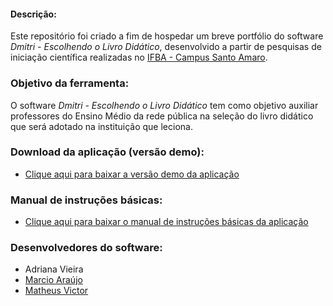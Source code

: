 #### **Descrição:**

Este repositório foi criado a fim de hospedar um breve portfólio do software _Dmitri - Escolhendo o Livro Didático_, desenvolvido a partir de pesquisas de iniciação científica realizadas no [IFBA - Campus Santo Amaro](http://portal.ifba.edu.br/santo-amaro).

### **Objetivo da ferramenta:**

O software _Dmitri - Escolhendo o Livro Didático_ tem como objetivo auxiliar professores do Ensino Médio da rede pública na seleção do livro didático que será adotado na instituição que leciona.

### **Download da aplicação (versão demo):**

- [Clique aqui para baixar a versão demo da aplicação](https://drive.google.com/open?id=1YqVnEwtNNsCtr0rBL-eE978BsSacSBsb)

### **Manual de instruções básicas:**

- [Clique aqui para baixar o manual de instruções básicas da aplicação](https://drive.google.com/open?id=1e75yX-1zXNCqN-wdGrbGUxusXoGC7Fue)

### **Desenvolvedores do software:**

- Adriana Vieira
- [Marcio Araújo](https://www.linkedin.com/in/marcio-ara%C3%BAjo-9467b36/)
- [Matheus Victor](https://github.com/matheusvictor)